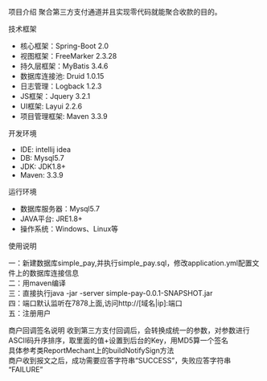 项目介绍
聚合第三方支付通道并且实现零代码就能聚合收款的目的。

技术框架
* 核心框架：Spring-Boot 2.0
* 视图框架：FreeMarker 2.3.28
* 持久层框架：MyBatis 3.4.6
* 数据库连接池: Druid 1.0.15
* 日志管理：Logback 1.2.3
* JS框架：Jquery 3.2.1
* UI框架: Layui 2.2.6
* 项目管理框架: Maven 3.3.9

开发环境
* IDE: intellij idea
* DB: Mysql5.7
* JDK: JDK1.8+
* Maven: 3.3.9

运行环境
* 数据库服务器：Mysql5.7
* JAVA平台: JRE1.8+
* 操作系统：Windows、Linux等

使用说明

一：新建数据库simple_pay,并执行simple_pay.sql，修改application.yml配置文件上的数据库连接信息<br>
二：用maven编译<br>
三：直接执行java -jar -server simple-pay-0.0.1-SNAPSHOT.jar<br>
四：端口默认监听在7878上面,访问http://[域名|ip]:端口<br>
五：注册用户<br>

商户回调签名说明
收到第三方支付回调后，会转换成统一的参数，对参数进行ASCII码升序排序，取里面的值+设置到后台的Key，用MD5算一个签名<br>
具体参考类ReportMechant上的buildNotifySign方法<br>
商户收到报文之后，成功需要应答字符串“SUCCESS”，失败应答字符串 “FAILURE”
